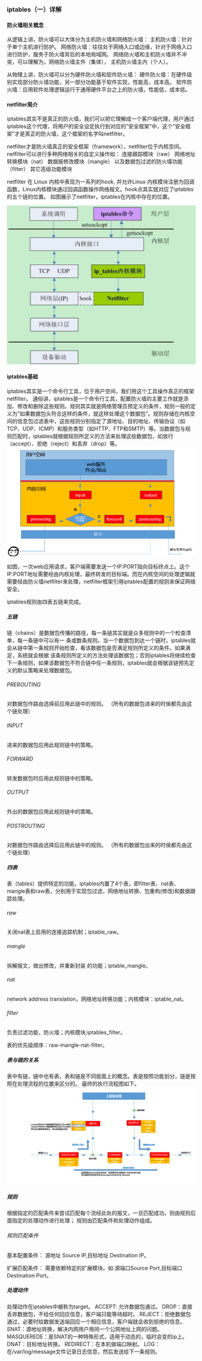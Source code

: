 ### iptables（一）详解

#### 防火墙相关概念
从逻辑上讲。防火墙可以大体分为主机防火墙和网络防火墙：
主机防火墙：针对于单个主机进行防护。
网络防火墙：往往处于网络入口或边缘，针对于网络入口进行防护，服务于防火墙背后的本地局域网。
网络防火墙和主机防火墙并不冲突，可以理解为，网络防火墙主外（集体）， 主机防火墙主内（个人）。

从物理上讲，防火墙可以分为硬件防火墙和软件防火墙：
硬件防火墙：在硬件级别实现部分防火墙功能，另一部分功能基于软件实现，性能高，成本高。
软件防火墙：应用软件处理逻辑运行于通用硬件平台之上的防火墙，性能低，成本低。

#### netfilter简介
iptables其实不是真正的防火墙，我们可以把它理解成一个客户端代理，用户通过iptables这个代理，将用户的安全设定执行到对应的”安全框架”中，这个”安全框架”才是真正的防火墙，这个框架的名字叫netfilter。

netfilter才是防火墙真正的安全框架（framework），netfilter位于内核空间。
netfilter可以进行多种网络相关的自定义操作如：
连接跟踪模块（raw）
网络地址转换模块（nat）
数据报修改模块（mangle）
以及数据包过滤的防火墙功能（filter）
其它高级功能模块

netfilter 在 Linux 内核中表现为一系列的hook, 并允许Linux 内核模块注册为回调函数，Linux内核模块通过回调函数操作网络报文。hook点其实就对应了iptables的五个链的位置。
如图展示了netfilter，iptables在内核中存在的位置。

![](images/netfilter位置.png)

#### iptables基础
iptables其实是一个命令行工具，位于用户空间，我们用这个工具操作真正的框架netfilter。
通俗讲，iptables是一个命令行工具，配置防火墙的主要工作就是添加、修改和删除这些规则。规则其实就是网络管理员预定义的条件，规则一般的定义为”如果数据包头符合这样的条件，就这样处理这个数据包”。规则存储在内核空间的信息包过滤表中，这些规则分别指定了源地址、目的地址、传输协议（如TCP、UDP、ICMP）和服务类型（如HTTP、FTP和SMTP）等。当数据包与规则匹配时，iptables就根据规则所定义的方法来处理这些数据包，如放行（accept）、拒绝（reject）和丢弃（drop）等。
![](images/流量流程图1.png)

如图，一次web应用请求，客户端需要发送一个IP:PORT指向目标终点上。这个IP:PORT地址需要经由内核处理，最终转发的目标端。而在内核空间的处理逻辑就需要经由防火墙netfilter来处理，netfilter框架引用iptables配置的规则来保证网络安全。

iptables规则由四表五链来完成。

##### 五链
链（chains）是数据包传播的路径，每一条链其实就是众多规则中的一个检查清单，每一条链中可以有一 条或数条规则。当一个数据包到达一个链时，iptables就会从链中第一条规则开始检查，看该数据包是否满足规则所定义的条件。如果满足，系统就会根据 该条规则所定义的方法处理该数据包；否则iptables将继续检查下一条规则，如果该数据包不符合链中任一条规则，iptables就会根据该链预先定 义的默认策略来处理数据包。

###### PREROUTING
对数据包作路由选择前应用此链中的规则。
（所有的数据包进来的时侯都先由这个链处理）
###### INPUT
进来的数据包应用此规则链中的策略。
###### FORWARD
转发数据包时应用此规则链中的策略。
###### OUTPUT
外出的数据包应用此规则链中的策略。
###### POSTROUTING
对数据包作路由选择后应用此链中的规则。
（所有的数据包出来的时侯都先由这个链处理）

##### 四表
表（tables）提供特定的功能，iptables内置了4个表，即filter表、nat表、mangle表和raw表，分别用于实现包过滤，网络地址转换、包重构(修改)和数据跟踪处理。

###### raw
关闭nat表上启用的连接追踪机制；iptable_raw。
###### mangle
拆解报文，做出修改，并重新封装 的功能；iptable_mangle。
###### nat
network address translation，网络地址转换功能；内核模块：iptable_nat。
###### filter
负责过滤功能，防火墙；内核模块;iptables_filter。

表的优先级顺序：raw-mangle-nat-filter。

##### 表与链的关系
表中有链，链中也有表，表和链是不同层面上的概念。表是按照功能划分，链是按照在处理流程的位置来区分的。
最终的执行流程图如下。
![](images/表链流程图.png)

##### 规则
根据指定的匹配条件来尝试匹配每个流经此处的报文，一旦匹配成功，则由规则后面指定的处理动作进行处理；
规则由匹配条件和处理动作组成。

###### 规则匹配条件
基本配置条件：
源地址 Source IP,目标地址 Destination IP。

扩展匹配条件：
需要依赖特定的扩展模块。如
源端口Source Port,目标端口 Destination Port。

##### 处理动作
处理动作在iptables中被称为target。
ACCEPT: 允许数据包通过。
DROP：直接丢弃数据包，不给任何回应信息，客户端只能等待超时。
REJECT：拒绝数据包通过，必要时给数据发送端回应一个相应信息，客户端就会收到拒绝的信息。
SNAT：源地址转换，解决内网用户用同一个公网地址上网的问题。
MASQUEREDE：是SNAT的一种特殊形式，适用于动态的，临时会变的ip上。
DNAT：目标地址转换。
REDIRECT：在本机做端口映射。
LOG：在/var/log/message文件记录日志信息，然后发送给下一条规则。


